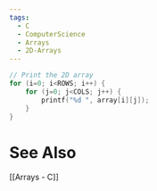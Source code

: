 ```yaml
---
tags:
  - C
  - ComputerScience
  - Arrays
  - 2D-Arrays
---
```

``` c
// Print the 2D array 
for (i=0; i<ROWS; i++) { 
	for (j=0; j<COLS; j++) { 
		printf("%d ", array[i][j]); 
	} 
} 
```

# See Also
[[Arrays - C]]
